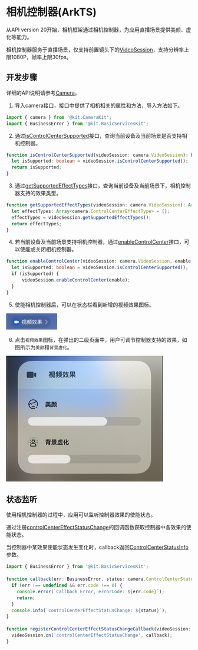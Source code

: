 # 相机控制器(ArkTS)
<!--Kit: Camera Kit-->
<!--Subsystem: Multimedia-->
<!--Owner: @qano-->
<!--Designer: @leo_ysl-->
<!--Tester: @xchaosioda-->
<!--Adviser: @zengyawen-->

从API version 20开始，相机框架通过相机控制器，为应用直播场景提供美颜、虚化等能力。

相机控制器服务于直播场景，仅支持前置镜头下的[VideoSession](../../reference/apis-camera-kit/arkts-apis-camera-VideoSession.md)，支持分辨率上限1080P，帧率上限30fps。

## 开发步骤

详细的API说明请参考[Camera](../../reference/apis-camera-kit/arkts-apis-camera.md)。

1. 导入camera接口，接口中提供了相机相关的属性和方法，导入方法如下。

  ```ts
  import { camera } from '@kit.CameraKit';
  import { BusinessError } from '@kit.BasicServicesKit';
  ```

2. 通过[isControlCenterSupported](../../reference/apis-camera-kit/arkts-apis-camera-ControlCenterQuery.md#iscontrolcentersupported20)接口，查询当前设备及当前场景是否支持相机控制器。

  ```ts
  function isControlCenterSupported(videoSession: camera.VideoSession): boolean {
    let isSupported: boolean = videoSession.isControlCenterSupported();
    return isSupported;
  }
  ```

3. 通过[getSupportedEffectTypes](../../reference/apis-camera-kit/arkts-apis-camera-ControlCenterQuery.md#getsupportedeffecttypes20)接口，查询当前设备及当前场景下，相机控制器支持的效果类型。

  ```ts
  function getSupportedEffectTypes(videoSession: camera.VideoSession): Array<camera.ControlCenterEffectType> {
    let effectTypes: Array<camera.ControlCenterEffectType> = [];
    effectTypes = videoSession.getSupportedEffectTypes();
    return effectTypes;
  }
  ```

4. 若当前设备及当前场景支持相机控制器，通过[enableControlCenter](../../reference/apis-camera-kit/arkts-apis-camera-ControlCenter.md#enablecontrolcenter20)接口，可以使能或关闭相机控制器。

  ```ts
  function enableControlCenter(videoSession: camera.VideoSession, enable: boolean): void {
    let isSupported: boolean = videoSession.isControlCenterSupported();
    if (isSupported) {
        videoSession.enableControlCenter(enable);
    }
  }
  ```

5. 使能相机控制器后，可以在状态栏看到新增的视频效果图标。

![camera-control-center-status](figures/camera-control-center-status.png)

6. 点击`视频效果`图标，在弹出的二级页面中，用户可调节控制器支持的效果，如图所示为`美颜`和`背景虚化`。

![camera-control-center](figures/camera-control-center.png)


## 状态监听

使用相机控制器的过程中，应用可以监听控制器效果的使能状态。

通过注册[controlCenterEffectStatusChange](../../reference/apis-camera-kit/arkts-apis-camera-VideoSession.md#oncontrolcentereffectstatuschange20)的回调函数获取控制器中各效果的使能状态。

当控制器中某效果使能状态发生变化时，callback返回[ControlCenterStatusInfo](../../reference/apis-camera-kit/arkts-apis-camera-i.md#controlcenterstatusinfo20)参数。

```ts
import { BusinessError } from '@kit.BasicServicesKit';

function callback(err: BusinessError, status: camera.ControlCenterStatusInfo): void {
  if (err !== undefined && err.code !== 0) {
    console.error(`Callback Error, errorCode: ${err.code}`);
    return;
  }
  console.info(`controlCenterEffectStatusChange: ${status}`);
}

function registerControlCenterEffectStatusChangeCallback(videoSession: camera.VideoSession): void {
  videoSession.on('controlCenterEffectStatusChange', callback);
}
```